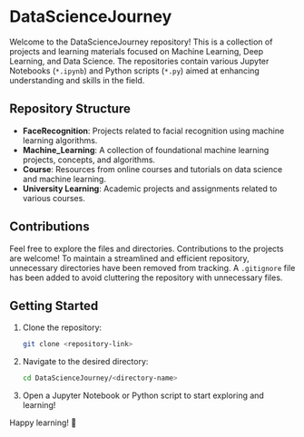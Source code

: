 # DataScienceJourney

Welcome to the DataScienceJourney repository! This is a collection of projects and learning materials focused on Machine Learning, Deep Learning, and Data Science. The repositories contain various Jupyter Notebooks (`*.ipynb`) and Python scripts (`*.py`) aimed at enhancing understanding and skills in the field.

## Repository Structure

- **FaceRecognition**: Projects related to facial recognition using machine learning algorithms.
- **Machine_Learning**: A collection of foundational machine learning projects, concepts, and algorithms.
- **Course**: Resources from online courses and tutorials on data science and machine learning.
- **University Learning**: Academic projects and assignments related to various courses.

## Contributions

Feel free to explore the files and directories. Contributions to the projects are welcome! To maintain a streamlined and efficient repository, unnecessary directories have been removed from tracking. A `.gitignore` file has been added to avoid cluttering the repository with unnecessary files.

## Getting Started

1. Clone the repository:
   ```bash
   git clone <repository-link>
   ```
2. Navigate to the desired directory:
   ```bash
   cd DataScienceJourney/<directory-name>
   ```
3. Open a Jupyter Notebook or Python script to start exploring and learning!


Happy learning! 🌟



